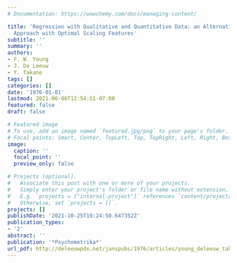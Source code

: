 ```yaml
---
# Documentation: https://wowchemy.com/docs/managing-content/

title: 'Regression with Qualitative and Quantitative Data: an Alternating Least Squares
  Approach with Optimal Scaling Features'
subtitle: ''
summary: ''
authors:
- F. W. Young
- J. De Leeuw
- Y. Takane
tags: []
categories: []
date: '1976-01-01'
lastmod: 2021-06-06T12:54:51-07:00
featured: false
draft: false

# Featured image
# To use, add an image named `featured.jpg/png` to your page's folder.
# Focal points: Smart, Center, TopLeft, Top, TopRight, Left, Right, BottomLeft, Bottom, BottomRight.
image:
  caption: ''
  focal_point: ''
  preview_only: false

# Projects (optional).
#   Associate this post with one or more of your projects.
#   Simply enter your project's folder or file name without extension.
#   E.g. `projects = ["internal-project"]` references `content/project/deep-learning/index.md`.
#   Otherwise, set `projects = []`.
projects: []
publishDate: '2021-10-25T19:24:50.647352Z'
publication_types:
- '2'
abstract: ''
publication: '*Psychometrika*'
url_pdf: http://deleeuwpdx.net/janspubs/1976/articles/young_deleeuw_takane_A_76.pdf
---
```

